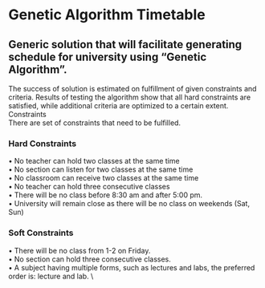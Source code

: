 # Genetic Algorithm Timetable

## Generic solution that will facilitate generating schedule for university using “Genetic Algorithm”. 

The success of solution is estimated on fulfillment of given constraints and criteria. Results of testing the
algorithm show that all hard constraints are satisfied, while additional criteria are optimized to a certain
extent. \
Constraints \
There are set of constraints that need to be fulfilled.

### Hard Constraints
• No teacher can hold two classes at the same time \
• No section can listen for two classes at the same time \
• No classroom can receive two classes at the same time \
• No teacher can hold three consecutive classes \
• There will be no class before 8:30 am and after 5:00 pm. \
• University will remain close as there will be no class on weekends (Sat, Sun)

### Soft Constraints
• There will be no class from 1-2 on Friday. \
• No section can hold three consecutive classes. \
• A subject having multiple forms, such as lectures and labs, the preferred order is: lecture and lab. \
